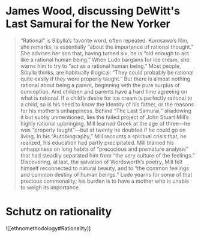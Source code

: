 # James Wood, discussing DeWitt's Last Samurai for the New Yorker

> “Rational” is Sibylla’s favorite word, often repeated. Kurosawa’s film, she remarks, is essentially “about the importance of rational thought.” She advises her son that, having turned six, he is “old enough to act like a rational human being.” When Ludo bargains for ice cream, she warns him to try to “act as a rational human being.” Most people, Sibylla thinks, are habitually illogical: “They could probably be rational quite easily if they were properly taught.” But there is almost nothing rational about being a parent, beginning with the pure surplus of conception. And children and parents have a hard time agreeing on what is rational. If a child’s desire for ice cream is perfectly rational to a child, so is his need to know the identity of his father, or the reasons for his mother’s unhappiness. Behind “The Last Samurai,” shadowing it but subtly unmentioned, lies the failed project of John Stuart Mill’s highly rational upbringing. Mill learned Greek at the age of three—he was “properly taught”—but at twenty he doubted if he could go on living. In his “Autobiography,” Mill recounts a spiritual crisis that, he realized, his education had partly precipitated. Mill blamed his unhappiness on long habits of “precocious and premature analysis” that had steadily separated him from “the very culture of the feelings.” Discovering, at last, the salvation of Wordsworth’s poetry, Mill felt himself reconnected to natural beauty, and to “the common feelings and common destiny of human beings.” Ludo yearns for some of that precious commonality; his burden is to have a mother who is unable to weigh its importance.

# Schutz on rationality

![[ethnomethodology#Rationality]]
